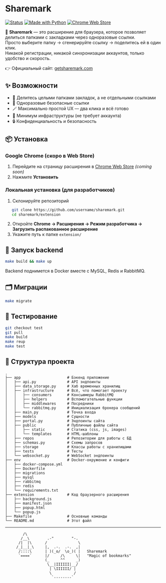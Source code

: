 # Sharemark

[![Status](https://img.shields.io/badge/status-active-success.svg)]()
[![Made with Python](https://img.shields.io/badge/Python-3.11-blue.svg)]()
[![Chrome Web Store](https://img.shields.io/badge/Chrome_Extension-coming_soon-orange.svg)]()

🔮 **Sharemark** — это расширение для браузера, которое позволяет делиться папками с закладками через одноразовые ссылки.  
Просто выберите папку → сгенерируйте ссылку → поделитесь ей в один клик.  
Никакой регистрации, никакой синхронизации аккаунтов, только удобство и скорость.

👉 Официальный сайт: [getsharemark.com](https://getsharemark.com)


## ✨ Возможности

- 📂 Делитесь целыми папками закладок, а не отдельными ссылками  
- 🔗 Одноразовые безопасные ссылки  
- 🪄 Максимально простой UX — два клика и всё готово  
- 🚀 Минимум инфраструктуры (не требует аккаунта)  
- 🔒 Конфиденциальность и безопасность  


## 📦 Установка

### Google Chrome (скоро в Web Store)
1. Перейдите на страницу расширения в [Chrome Web Store](#) _(coming soon)_  
2. Нажмите **Установить**  

### Локальная установка (для разработчиков)
1. Склонируйте репозиторий  

```bash
   git clone https://github.com/username/sharemark.git
   cd sharemark/extension
````

2. Откройте **Chrome → Расширения → Режим разработчика → Загрузить распакованное расширение**
3. Укажите путь к папке `extension/`

## 🚀 Запуск backend

```bash
make build && make up
```

Backend поднимется в Docker вместе с MySQL, Redis и RabbitMQ.

## 🗂️ Миграции

```bash
make migrate
```

## 🧪 Тестирование

```bash
git checkout test
git pull
make build
make reup
make test
```

## 📂 Структура проекта

```
.
├── app                     # Бэкенд приложение
│   ├── api.py              # API эндпоинты
│   ├── data_storage.py     # Хаб временных хранилищ
│   ├── infrastructure      # Всё, что помогает проекту
│   │   ├── consumers       # Консьюмеры RabbitMQ
│   │   ├── helpers         # Вспомогательные функции
│   │   ├── middlewares     # Посредники
│   │   └── rabbitmq.py     # Инициализация брокера сообщений
│   ├── main.py             # Точка входа
│   ├── models              # Сущности
│   ├── portal.py           # Эндпоинты сайта
│   ├── public              # Публичные файлы сайта
│   │   ├── static          # Статика (css, js, images)
│   │   └── templates       # HTML-шаблоны
│   ├── repos               # Репозитории для работы с БД
│   ├── schemas.py          # Схемы запросов
│   ├── storage             # Классы работы с хранилищами
│   ├── tests               # Тесты
│   └── websocket.py        # WebSocket эндпоинты
├── env                     # Docker-окружение и конфиги
│   ├── docker-compose.yml  
│   ├── Dockerfile          
│   ├── migrations          
│   ├── mysql               
│   ├── rabbitmq            
│   ├── redis               
│   └── requirements.txt    
├── extension               # Код браузерного расширения
│   ├── background.js       
│   ├── manifest.json
│   ├── popup.html
│   └── popup.js
├── Makefile                # Основные команды
└── README.md               # Этот файл
```

---

```
        /\    
       /__\        .-"        "-. 
      /|  |\      /              \ 
     /_|__|_\     |,  .-.  .-.  ,| 
      /::::\      | )(_o/  \o_)( |   Sharemark
      `====`      |/     /\     \|   "Magic of bookmarks"
                  (_     ^^     _) 
                   \__|IIIIII|__/ 
                    | \IIIIII/ | 
                    \          / 
                     `--------`
```

